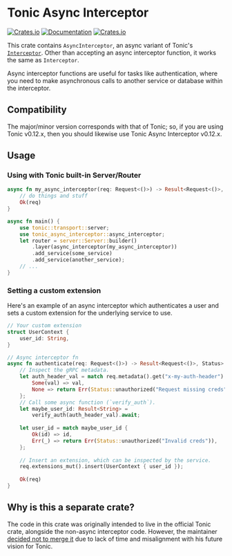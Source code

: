 # Tonic Async Interceptor

[![Crates.io](https://img.shields.io/crates/v/tonic-async-interceptor)](https://crates.io/crates/tonic-async-interceptor)
[![Documentation](https://docs.rs/tonic-async-interceptor/badge.svg)](https://docs.rs/tonic-async-interceptor)
[![Crates.io](https://img.shields.io/crates/l/tonic-async-interceptor)](LICENSE)

This crate contains `AsyncInterceptor`, an async variant of Tonic's
[`Interceptor`](https://docs.rs/tonic/latest/tonic/service/trait.Interceptor.html).
Other than accepting an async interceptor function, it works the same as `Interceptor`.

Async interceptor functions are useful for tasks like authentication, where you need to make
asynchronous calls to another service or database within the interceptor.

## Compatibility

The major/minor version corresponds with that of Tonic; so, if you are using Tonic v0.12.x, then you should likewise use Tonic Async Interceptor v0.12.x.

## Usage

### Using with Tonic built-in Server/Router

```rust
async fn my_async_interceptor(req: Request<()>) -> Result<Request<()>, Status> {
    // do things and stuff
    Ok(req)
}

async fn main() {
    use tonic::transport::server;
    use tonic_async_interceptor::async_interceptor;
    let router = server::Server::builder()
        .layer(async_interceptor(my_async_interceptor))
        .add_service(some_service)
        .add_service(another_service);
    // ...
}
```

### Setting a custom extension

Here's an example of an async interceptor which authenticates a user and sets a custom
extension for the underlying service to use.

```rust
// Your custom extension
struct UserContext {
    user_id: String,
}

// Async interceptor fn
async fn authenticate(req: Request<()>) -> Result<Request<()>, Status> {
    // Inspect the gRPC metadata.
    let auth_header_val = match req.metadata().get("x-my-auth-header") {
        Some(val) => val,
        None => return Err(Status::unauthorized("Request missing creds")),
    };
    // Call some async function (`verify_auth`).
    let maybe_user_id: Result<String> =
        verify_auth(auth_header_val).await;
    
    let user_id = match maybe_user_id {
        Ok(id) => id,
        Err(_) => return Err(Status::unauthorized("Invalid creds")),
    };
    
    // Insert an extension, which can be inspected by the service.
    req.extensions_mut().insert(UserContext { user_id });
    
    Ok(req)
}
```

## Why is this a separate crate?

The code in this crate was originally intended to live in the official Tonic crate, alongside
the non-async interceptor code. However, the maintainer
[decided not to merge it](https://github.com/hyperium/tonic/pull/910)
due to lack of time and misalignment with his future vision for Tonic.
